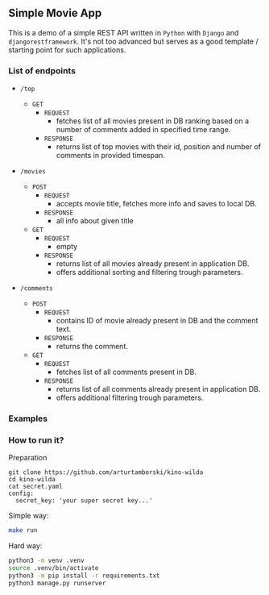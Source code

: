 Simple Movie App
----------------

This is a demo of a simple REST API written in `Python` with `Django` and `djangorestframework`.
It's not too advanced but serves as a good template / starting point for such applications.

### List of endpoints


- `/top`
    - `GET`
      - `REQUEST`
        - fetches list of all movies present in DB ranking based on a number of comments added in specified time range.
      - `RESPONSE`
        - returns list of top movies with their id, position and number of comments in provided timespan.


- `/movies`
    - `POST`
      - `REQUEST`
        - accepts movie title, fetches more info and saves to local DB.
      - `RESPONSE`
        - all info about given title
    - `GET`
      - `REQUEST`
        - empty
      - `RESPONSE`
        - returns list of all movies already present in application DB.
        - offers additional sorting and filtering trough parameters.


- `/comments`
    - `POST`
      - `REQUEST`
        - contains ID of movie already present in DB and the comment text.
      - `RESPONSE`
        - returns the comment.
    - `GET`
      - `REQUEST`
        - fetches list of all comments present in DB.
      - `RESPONSE`
        - returns list of all comments already present in application DB.
        - offers additional filtering trough parameters.


### Examples



### How to run it?

Preparation
```
git clone https://github.com/arturtamborski/kino-wilda
cd kino-wilda
cat secret.yaml
config:
  secret_key: 'your super secret key...'
```

Simple way:
```bash
make run
```

Hard way:
```bash
python3 -m venv .venv
source .venv/bin/activate
python3 -m pip install -r requirements.txt
python3 manage.py runserver
```
